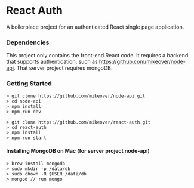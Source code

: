 # React Auth

A boilerplace project for an authenticated React single page application.

### Dependencies

This project only contains the front-end React code. It requires a backend that supports authentication, such as https://github.com/mikeover/node-api. That server project requires mongoDB.

### Getting Started

```
> git clone https://github.com/mikeover/node-api.git
> cd node-api
> npm install
> npm run dev
```

```
> git clone https://github.com/mikeover/react-auth.git
> cd react-auth
> npm install
> npm run start
```

#### Installing MongoDB on Mac (for server project node-api)

```
> brew install mongodb
> sudo mkdir -p /data/db
> sudo chown -R $USER /data/db
> mongod // run mongo
```
